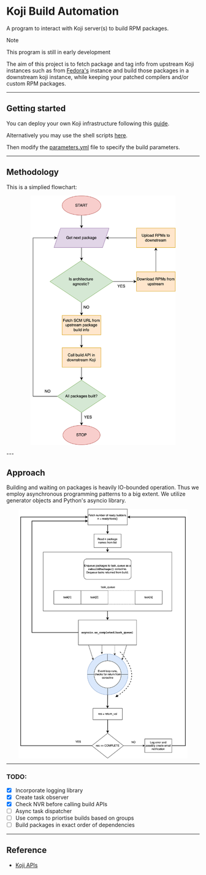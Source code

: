 # Koji Build Automation

A program to interact with Koji server(s) to build RPM packages.

> [!NOTE]
> This program is still in early development

The aim of this project is to fetch package and tag info from upstream Koji instances such as from [Fedora's](https://koji.fedoraproject.org/koji/) instance and build those packages in a downstream koji instance, while keeping your patched compilers and/or custom RPM packages.

---

## Getting started

You can deploy your own Koji infrastructure following this [guide](https://docs.pagure.org/koji/server_howto/).

Alternatively you may use the shell scripts [here](https://github.com/arif-desu/koji-setup).

Then modify the [parameters.yml](./parameters.yml) file to specify the build parameters. 

----
## Methodology

This is a simplied flowchart:

<p align="center">
<img src=assets/kojiauto_flow.png  style="height:650px" align="middle" >
</p>
---

## Approach

Building and waiting on packages is heavily IO-bounded operation. Thus we employ asynchronous programming patterns to a big extent. 
We utilize generator objects and Python's asyncio library.

<p align="center">
<img src=assets/kojirebuild_prog.png style="height:650px" align="middle">
</p>

---

### TODO:
- [x] Incorporate logging library
- [x] Create task observer
- [x] Check NVR before calling build APIs
- [ ] Async task dispatcher
- [ ] Use comps to priortise builds based on groups
- [ ] Build packages in exact order of dependencies

---

## Reference

- [Koji APIs](https://koji.fedoraproject.org/koji/api)